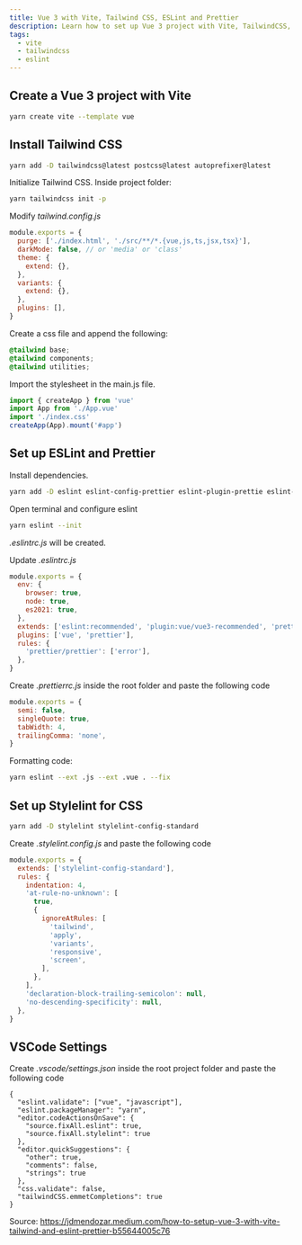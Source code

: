 ```yaml
---
title: Vue 3 with Vite, Tailwind CSS, ESLint and Prettier
description: Learn how to set up Vue 3 project with Vite, TailwindCSS, Eslint and Prettier
tags:
  - vite
  - tailwindcss
  - eslint
---
```


## Create a Vue 3 project with Vite

```bash
yarn create vite --template vue
```

## Install Tailwind CSS

```bash
yarn add -D tailwindcss@latest postcss@latest autoprefixer@latest
```

Initialize Tailwind CSS. Inside project folder:

```bash
yarn tailwindcss init -p
```

Modify <em>tailwind.config.js</em>

```js
module.exports = {
  purge: ['./index.html', './src/**/*.{vue,js,ts,jsx,tsx}'],
  darkMode: false, // or 'media' or 'class'
  theme: {
    extend: {},
  },
  variants: {
    extend: {},
  },
  plugins: [],
}
```

Create a css file and append the following:

```css
@tailwind base;
@tailwind components;
@tailwind utilities;
```

Import the stylesheet in the main.js file.

```js
import { createApp } from 'vue'
import App from './App.vue'
import './index.css'
createApp(App).mount('#app')
```

## Set up ESLint and Prettier

Install dependencies.

```bash
yarn add -D eslint eslint-config-prettier eslint-plugin-prettie eslint-plugin-vue prettier
```

Open terminal and configure eslint

```bash
yarn eslint --init
```

<em>.eslintrc.js</em> will be created.

Update <em>.eslintrc.js</em>

```js
module.exports = {
  env: {
    browser: true,
    node: true,
    es2021: true,
  },
  extends: ['eslint:recommended', 'plugin:vue/vue3-recommended', 'prettier'],
  plugins: ['vue', 'prettier'],
  rules: {
    'prettier/prettier': ['error'],
  },
}
```

Create <em>.prettierrc.js</em> inside the root folder and paste the following code

```js
module.exports = {
  semi: false,
  singleQuote: true,
  tabWidth: 4,
  trailingComma: 'none',
}
```

Formatting code:

```bash
yarn eslint --ext .js --ext .vue . --fix
```

## Set up Stylelint for CSS

```bash
yarn add -D stylelint stylelint-config-standard
```

Create <em>.stylelint.config.js</em> and paste the following code

```js
module.exports = {
  extends: ['stylelint-config-standard'],
  rules: {
    indentation: 4,
    'at-rule-no-unknown': [
      true,
      {
        ignoreAtRules: [
          'tailwind',
          'apply',
          'variants',
          'responsive',
          'screen',
        ],
      },
    ],
    'declaration-block-trailing-semicolon': null,
    'no-descending-specificity': null,
  },
}
```

## VSCode Settings

Create <em>.vscode/settings.json</em> inside the root project folder and paste the following code

```
{
  "eslint.validate": ["vue", "javascript"],
  "eslint.packageManager": "yarn",
  "editor.codeActionsOnSave": {
    "source.fixAll.eslint": true,
    "source.fixAll.stylelint": true
  },
  "editor.quickSuggestions": {
    "other": true,
    "comments": false,
    "strings": true
  },
  "css.validate": false,
  "tailwindCSS.emmetCompletions": true
}
```

Source: <https://jdmendozar.medium.com/how-to-setup-vue-3-with-vite-tailwind-and-eslint-prettier-b55644005c76>
